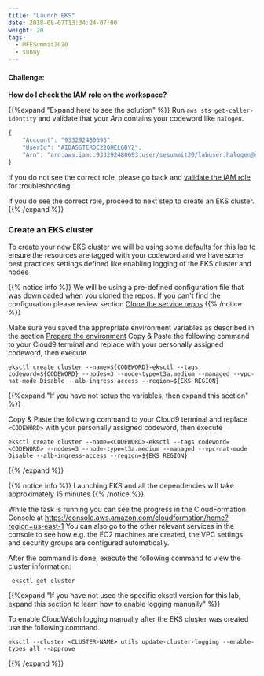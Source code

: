 ```yaml
---
title: "Launch EKS"
date: 2018-08-07T13:34:24-07:00
weight: 20
tags:
  - MFESummit2020
  - sunny
---
```



#### Challenge:
**How do I check the IAM role on the workspace?**

{{%expand "Expand here to see the solution" %}}
Run `aws sts get-caller-identity` and validate that your _Arn_ contains your codeword like `halogen`.

```javascript
{
    "Account": "933292480693", 
    "UserId": "AIDA5STERDC22QHELGDYZ", 
    "Arn": "arn:aws:iam::933292480693:user/sesummit20/labuser.halogen@sesummit20.net"
}
```

If you do not see the correct role, please go back and [validate the IAM role](/020_prerequisites/workspaceiam/#validate-the-iam-role) for troubleshooting.

If you do see the correct role, proceed to next step to create an EKS cluster.
{{% /expand %}}

### Create an EKS cluster

To create your new EKS cluster we will be using some defaults for this lab to ensure the resources are tagged with your codeword and we have some best practices settings defined like enabling logging of the EKS cluster and nodes 

{{% notice info %}}
We will be using a pre-defined configuration file that was downloaded when you cloned the repos. If you can't find the configuration please review section [Clone the service repos](/020_prerequisites/clone)
{{% /notice %}}

Make sure you saved the appropriate environment variables as described in the section [Prepare the environment](/020_prerequisites/environment) 
Copy & Paste the following command to your Cloud9 terminal and replace <CODEWORD> with your personally assigned codeword, then execute
```
eksctl create cluster --name=${CODEWORD}-eksctl --tags codeword=${CODEWORD} --nodes=3 --node-type=t3a.medium --managed --vpc-nat-mode Disable --alb-ingress-access --region=${EKS_REGION}
```

{{%expand "If you have not setup the variables, then expand this section" %}}

Copy & Paste the following command to your Cloud9 terminal and replace `<CODEWORD>` with your personally assigned codeword, then execute

```
eksctl create cluster --name=<CODEWORD>-eksctl --tags codeword=<CODEWORD> --nodes=3 --node-type=t3a.medium --managed --vpc-nat-mode Disable --alb-ingress-access --region=${EKS_REGION}
```

{{% /expand %}}

{{% notice info %}}
Launching EKS and all the dependencies will take approximately 15 minutes
{{% /notice %}}


While the task is running you can see the progress in the CloudFormation Console at https://console.aws.amazon.com/cloudformation/home?region=us-east-1
You can also go to the other relevant services in the console to see how e.g. the EC2 machines are created, the VPC settings and security groups are configured automatically.

After the command is done, execute the following command to view the cluster information:
```
 eksctl get cluster
```

{{%expand "If you have not used the specific eksctl version for this lab, expand this section to learn how to enable logging manually" %}}

To enable CloudWatch logging manually after the EKS cluster was created use the following command.
 ```
eksctl --cluster <CLUSTER-NAME> utils update-cluster-logging --enable-types all --approve
```
{{% /expand %}}

